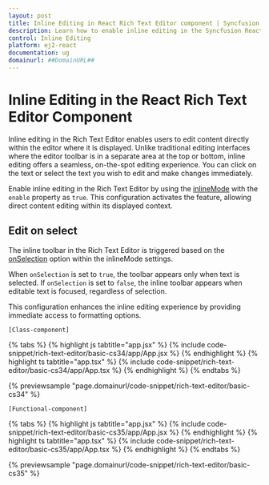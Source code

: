 ```yaml
---
layout: post
title: Inline Editing in React Rich Text Editor component | Syncfusion
description: Learn how to enable inline editing in the Syncfusion React Rich Text Editor component of Syncfusion Essential JS 2 and more.
control: Inline Editing 
platform: ej2-react
documentation: ug
domainurl: ##DomainURL##
---
```


# Inline Editing in the React Rich Text Editor Component

Inline editing in the Rich Text Editor enables users to edit content directly within the editor where it is displayed. Unlike traditional editing interfaces where the editor toolbar is in a separate area at the top or bottom, inline editing offers a seamless, on-the-spot editing experience. You can click on the text or select the text you wish to edit and make changes immediately.

Enable inline editing in the Rich Text Editor by using the [inlineMode](https://ej2.syncfusion.com/react/documentation/api/rich-text-editor/#inlinemode) with the `enable` property as `true`. This configuration activates the feature, allowing direct content editing within its displayed context.

## Edit on select

The inline toolbar in the Rich Text Editor is triggered based on the [onSelection](https://ej2.syncfusion.com/react/documentation/api/rich-text-editor/inlineMode/#onselection) option within the inlineMode settings. 

When `onSelection` is set to `true`, the toolbar appears only when text is selected. If `onSelection` is set to `false`, the inline toolbar appears when editable text is focused, regardless of selection.

This configuration enhances the inline editing experience by providing immediate access to formatting options.

`[Class-component]`

{% tabs %}
{% highlight js tabtitle="app.jsx" %}
{% include code-snippet/rich-text-editor/basic-cs34/app/App.jsx %}
{% endhighlight %}
{% highlight ts tabtitle="app.tsx" %}
{% include code-snippet/rich-text-editor/basic-cs34/app/App.tsx %}
{% endhighlight %}
{% endtabs %}

 {% previewsample "page.domainurl/code-snippet/rich-text-editor/basic-cs34" %}

`[Functional-component]`

{% tabs %}
{% highlight js tabtitle="app.jsx" %}
{% include code-snippet/rich-text-editor/basic-cs35/app/App.jsx %}
{% endhighlight %}
{% highlight ts tabtitle="app.tsx" %}
{% include code-snippet/rich-text-editor/basic-cs35/app/App.tsx %}
{% endhighlight %}
{% endtabs %}

 {% previewsample "page.domainurl/code-snippet/rich-text-editor/basic-cs35" %}